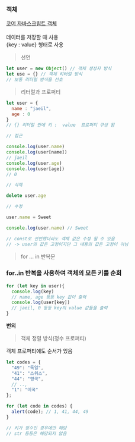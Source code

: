 ### 객체
[코어 자바스크립트 객체](https://ko.javascript.info/object)
<br/>
<br/>
데이터를 저장할 때 사용  
{key : value} 형태로 사용

> 선언  
```js
let user = new Object() // 객체 생성자 방식
let use = {} // 객체 리터럴 방식
// 보통 리터럴 방식을 선호
```
> 리터럴과 프로퍼티
```js
let user = {
  name : "jaeil",
  age : 0
}
// {} 리터럴 안에 키 :  value  프로퍼티 구성 됨

// 접근

console.log(user.name) 
console.log(user[name])
// jaeil
console.log(user.age) 
console.log(user[age]) 
// 0

// 삭제

delete user.age

// 수정

user.name = Sweet

console.log(user.name) // Sweet

// const로 선언했더라도 객체 값은 수정 될 수 있음
// -> user의 값은 고정이지만 그 내용의 값은 고정이 아님
```
>for ... in 반복문
### **for..in 반복을 사용하여 객체의 모든 키를 순회**
```js
for (let key in user){
  console.log(key)
  // name, age 등등 key 값이 출력
  console.log(user[key])
  // jaeil, 0 등등 key의 value 값들을 출력
}
```
**번외**  
>객체 정렬 방식(정수 프로퍼티)

객체 프로퍼티에도 순서가 있음
```js
let codes = {
  "49": "독일",
  "41": "스위스",
  "44": "영국",
  // ..,
  "1": "미국"
};

for (let code in codes) {
  alert(code); // 1, 41, 44, 49
}

// 키가 정수인 경우에만 해당
// str 등등은 해당되지 않음
```